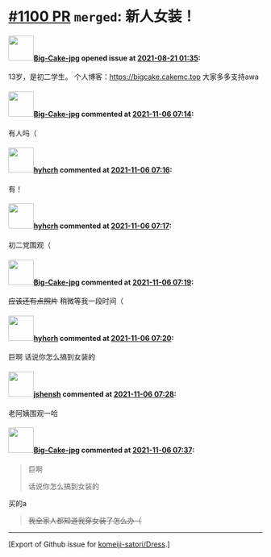 # [\#1100 PR](https://github.com/komeiji-satori/Dress/pull/1100) `merged`: 新人女装！

#### <img src="https://avatars.githubusercontent.com/u/76810494?u=76c066e096e9bb548a16955bde5547e8aa819925&v=4" width="50">[Big-Cake-jpg](https://github.com/Big-Cake-jpg) opened issue at [2021-08-21 01:35](https://github.com/komeiji-satori/Dress/pull/1100):

13岁，是初二学生。
个人博客：https://bigcake.cakemc.top
大家多多支持awa

#### <img src="https://avatars.githubusercontent.com/u/76810494?u=76c066e096e9bb548a16955bde5547e8aa819925&v=4" width="50">[Big-Cake-jpg](https://github.com/Big-Cake-jpg) commented at [2021-11-06 07:14](https://github.com/komeiji-satori/Dress/pull/1100#issuecomment-962410464):

有人吗（

#### <img src="https://avatars.githubusercontent.com/u/76899134?u=f248ed6c5a59281613b8ded9172a03b632a53986&v=4" width="50">[hyhcrh](https://github.com/hyhcrh) commented at [2021-11-06 07:16](https://github.com/komeiji-satori/Dress/pull/1100#issuecomment-962410696):

有！

#### <img src="https://avatars.githubusercontent.com/u/76899134?u=f248ed6c5a59281613b8ded9172a03b632a53986&v=4" width="50">[hyhcrh](https://github.com/hyhcrh) commented at [2021-11-06 07:17](https://github.com/komeiji-satori/Dress/pull/1100#issuecomment-962410722):

初二党围观（

#### <img src="https://avatars.githubusercontent.com/u/76810494?u=76c066e096e9bb548a16955bde5547e8aa819925&v=4" width="50">[Big-Cake-jpg](https://github.com/Big-Cake-jpg) commented at [2021-11-06 07:19](https://github.com/komeiji-satori/Dress/pull/1100#issuecomment-962410948):

~~应该还有点照片~~
稍微等我一段时间（

#### <img src="https://avatars.githubusercontent.com/u/76899134?u=f248ed6c5a59281613b8ded9172a03b632a53986&v=4" width="50">[hyhcrh](https://github.com/hyhcrh) commented at [2021-11-06 07:20](https://github.com/komeiji-satori/Dress/pull/1100#issuecomment-962411043):

巨啊
话说你怎么搞到女装的

#### <img src="https://avatars.githubusercontent.com/u/11555188?u=a30048e930d245fed6f3ced3ecb01e97b9f3f6cc&v=4" width="50">[jshensh](https://github.com/jshensh) commented at [2021-11-06 07:28](https://github.com/komeiji-satori/Dress/pull/1100#issuecomment-962411845):

老阿姨围观一哈

#### <img src="https://avatars.githubusercontent.com/u/76810494?u=76c066e096e9bb548a16955bde5547e8aa819925&v=4" width="50">[Big-Cake-jpg](https://github.com/Big-Cake-jpg) commented at [2021-11-06 07:37](https://github.com/komeiji-satori/Dress/pull/1100#issuecomment-962412736):

> 巨啊
> 
> 话说你怎么搞到女装的

买的a

> ~~我全家人都知道我穿女装了怎么办（~~


-------------------------------------------------------------------------------



[Export of Github issue for [komeiji-satori/Dress](https://github.com/komeiji-satori/Dress).]
